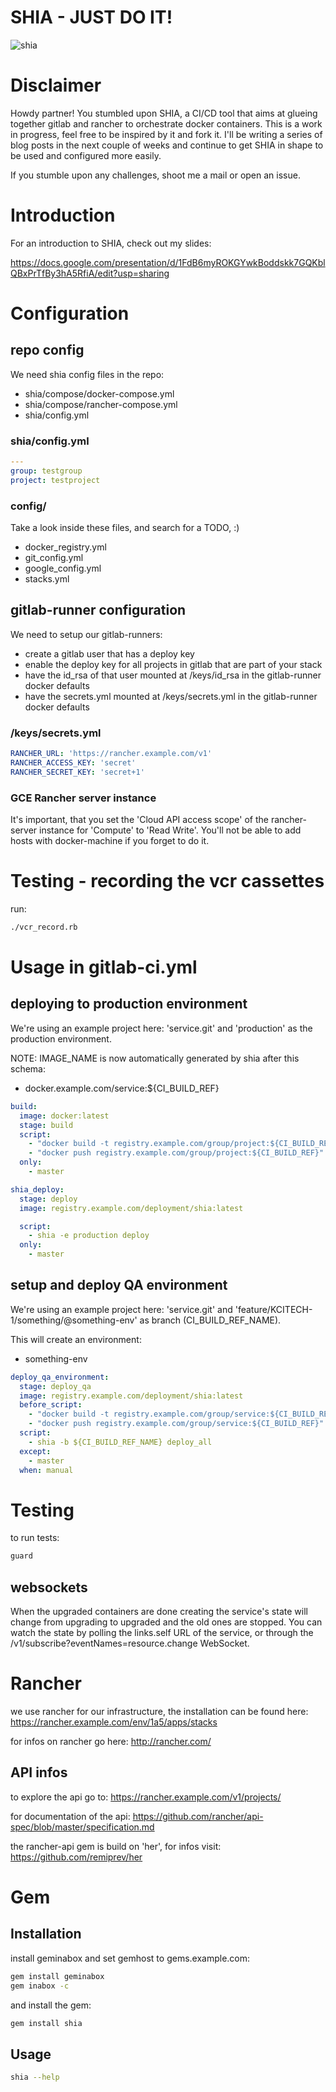 # SHIA - JUST DO IT!

![shia](https://i.ytimg.com/vi/ZXsQAXx_ao0/maxresdefault.jpg "JUST DO IT!")

# Disclaimer

Howdy partner! You stumbled upon SHIA, a CI/CD tool that aims at glueing together gitlab and rancher to orchestrate docker containers. This is a work in progress, feel free to be inspired by it and fork it. I'll be writing a series of blog posts in the next couple of weeks and continue to get SHIA in shape to be used and configured more easily.

If you stumble upon any challenges, shoot me a mail or open an issue.

# Introduction

For an introduction to SHIA, check out my slides:

https://docs.google.com/presentation/d/1FdB6myROKGYwkBoddskk7GQKblQBxPrTfBy3hA5RfiA/edit?usp=sharing

# Configuration

## repo config
We need shia config files in the repo:
* shia/compose/docker-compose.yml
* shia/compose/rancher-compose.yml
* shia/config.yml

### shia/config.yml

```yaml
---
group: testgroup
project: testproject
```

### config/
Take a look inside these files, and search for a TODO, :)
* docker_registry.yml
* git_config.yml
* google_config.yml
* stacks.yml

## gitlab-runner configuration
We need to setup our gitlab-runners:
* create a gitlab user that has a deploy key
* enable the deploy key for all projects in gitlab that are part of your stack
* have the id_rsa of that user mounted at /keys/id_rsa in the gitlab-runner docker defaults
* have the secrets.yml mounted at /keys/secrets.yml in the gitlab-runner docker defaults

### /keys/secrets.yml

```yaml
RANCHER_URL: 'https://rancher.example.com/v1'
RANCHER_ACCESS_KEY: 'secret'
RANCHER_SECRET_KEY: 'secret+1'
```

### GCE Rancher server instance
It's important, that you set the 'Cloud API access scope' of the rancher-server instance for 'Compute' to 'Read Write'. You'll not be able to add hosts with docker-machine if you forget to do it.

# Testing - recording the vcr cassettes

run:

```bash
./vcr_record.rb
```

# Usage in gitlab-ci.yml

## deploying to production environment
We're using an example project here: 'service.git' and 'production' as the production environment.

NOTE: IMAGE_NAME is now automatically generated by shia after this schema:

* docker.example.com/service:${CI_BUILD_REF}

```yaml
build:
  image: docker:latest
  stage: build
  script:
    - "docker build -t registry.example.com/group/project:${CI_BUILD_REF} ."
    - "docker push registry.example.com/group/project:${CI_BUILD_REF}"
  only:
    - master

shia_deploy:
  stage: deploy
  image: registry.example.com/deployment/shia:latest

  script:
    - shia -e production deploy
  only:
    - master
```

## setup and deploy QA environment
We're using an example project here: 'service.git' and 'feature/KCITECH-1/something/@something-env' as branch (CI_BUILD_REF_NAME).

This will create an environment:

* something-env

```yaml
deploy_qa_environment:
  stage: deploy_qa
  image: registry.example.com/deployment/shia:latest
  before_script:
    - "docker build -t registry.example.com/group/service:${CI_BUILD_REF} ."
    - "docker push registry.example.com/group/service:${CI_BUILD_REF}"
  script:
    - shia -b ${CI_BUILD_REF_NAME} deploy_all
  except:
    - master
  when: manual
```

# Testing
to run tests:
```bash
guard
```

## websockets
When the upgraded containers are done creating the service's state will change from upgrading to upgraded and the old ones are stopped. You can watch the state by polling the links.self URL of the service, or through the /v1/subscribe?eventNames=resource.change WebSocket.

# Rancher
we use rancher for our infrastructure, the installation can be found here:
https://rancher.example.com/env/1a5/apps/stacks

for infos on rancher go here:
http://rancher.com/

## API infos
to explore the api go to:
https://rancher.example.com/v1/projects/

for documentation of the api:
https://github.com/rancher/api-spec/blob/master/specification.md

the rancher-api gem is build on 'her', for infos visit:
https://github.com/remiprev/her

# Gem
## Installation
install geminabox and set gemhost to gems.example.com:
```bash
gem install geminabox
gem inabox -c
```

and install the gem:
```bash
gem install shia
```

## Usage
```bash
shia --help
```
